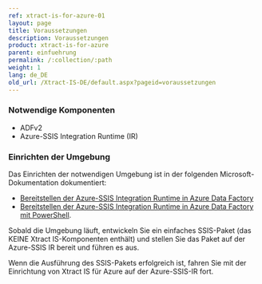 ```yaml
---
ref: xtract-is-for-azure-01
layout: page
title: Voraussetzungen
description: Voraussetzungen
product: xtract-is-for-azure
parent: einfuehrung
permalink: /:collection/:path
weight: 1
lang: de_DE
old_url: /Xtract-IS-DE/default.aspx?pageid=voraussetzungen
---
```


### Notwendige Komponenten
- ADFv2
- Azure-SSIS Integration Runtime (IR)

### Einrichten der Umgebung

Das Einrichten der notwendigen Umgebung ist in der folgenden Microsoft-Dokumentation dokumentiert:

- [Bereitstellen der Azure-SSIS Integration Runtime in Azure Data Factory](https://docs.microsoft.com/de-de/azure/data-factory/tutorial-deploy-ssis-packages-azure)
- [Bereitstellen der Azure-SSIS Integration Runtime in Azure Data Factory mit PowerShell](https://docs.microsoft.com/de-de/azure/data-factory/tutorial-deploy-ssis-packages-azure-powershell).

Sobald die Umgebung läuft, entwickeln Sie ein einfaches SSIS-Paket (das KEINE Xtract IS-Komponenten enthält) und stellen Sie das Paket auf der Azure-SSIS IR bereit und führen es aus.

Wenn die Ausführung des SSIS-Pakets erfolgreich ist, fahren Sie mit der Einrichtung von Xtract IS für Azure auf der Azure-SSIS-IR fort. 